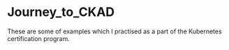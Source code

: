 # Journey_to_CKAD
These are some of examples which I practised as a part of the Kubernetes certification program. 
